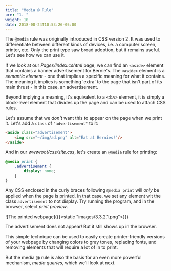 ```yaml
---
title: "Media @ Rule"
pre: "1. "
weight: 10
date: 2018-08-24T10:53:26-05:00
---
```


The `@media` rule was originally introduced in CSS version 2.  It was used to differentiate between different kinds of devices, i.e. a computer screen, printer, etc.  Only the print type saw broad adoption, but it remains useful.  Let's see how we can use it.

If we look at our _Pages/Index.cshtml_ page, we can find an `<aside>` element that contains a banner advertisement for Bernie's. The `<aside>` element is a _semantic element_ - one that implies a specific meaning for what it contains.  The meaning it implies is something 'extra' to the page that isn't part of its main thrust - in this case, an advertisement.

Beyond implying a meaning, it's equivalent to a `<div>` element, it is simply a block-level element that divides up the page and can be used to attach CSS rules.  

Let's assume that we _don't_ want this to appear on the page when we print it.  Let's add a `class` of `"advertisement"` to it:

```html
<aside class="advertisement">
    <img src="~/img/ad.png" alt="Eat at Bernies!"/>
</aside>
```

And in our _wwwroot/css/site.css_, let's create an `@media` rule for printing:

```css
@media print {
    .advertisement {
        display: none;
    }
}
```

Any CSS enclosed in the curly braces following `@media print` will _only_ be applied when the page is printed.  In that case, we set any element wit the class `advertisement` to not display.  Try running the program, and in the browser, select _print preview_.

![The printed webpage]({{<static "images/3.3.2.1.png">}})

The advertisement does not appear!  But it still shows up in the browser.  

This simple technique can be used to easily create printer-friendly versions of your webpage by changing colors to gray tones, replacing fonts, and removing elements that will require a lot of in to print.  

But the media @ rule is also the basis for an even more powerful mechanism, _media queries_, which we'll look at next.
